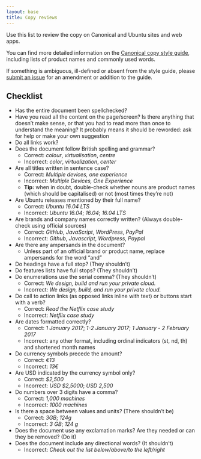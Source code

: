 ```yaml
---
layout: base
title: Copy reviews
---
```


Use this list to review the copy on Canonical and Ubuntu sites and web apps.

You can find more detailed information on the [Canonical copy style guide](https://wiki.canonical.com/Marketing/Style_guide), including lists of product names and commonly used words.

If something is ambiguous, ill-defined or absent from the style guide, please [submit an issue](https://github.com/ubuntudesign/webteam-practices/issues/new) for an amendment or addition to the guide.

## Checklist

- Has the entire document been spellchecked?
- Have you read all the content on the page/screen? Is there anything that doesn’t make sense, or that you had to read more than once to understand the meaning? It probably means it should be reworded: ask for help or make your own suggestion
- Do all links work?
- Does the document follow British spelling and grammar?
	- Correct: _colour_, _virtualisation_, _centre_
	- Incorrect: _color_, _virtualization_, _center_
- Are all titles written in sentence case?
	- Correct: _Multiple devices, one experience_
	- Incorrect: _Multiple Devices, One Experience_
	- **Tip:** when in doubt, double-check whether nouns are product names (which should be capitalised) or not (most times they’re not)
-  Are Ubuntu releases mentioned by their full name?
	- Correct: _Ubuntu 16.04 LTS_
	- Incorrect: _Ubuntu 16.04_; _16.04_; _16.04 LTS_
- Are brands and company names correctly written? (Always double-check using official sources)
	- Correct: _GitHub_, _JavaScript_, _WordPress_, _PayPal_
	- Incorrect: _Github_, _Javascript_, _Wordpress_, _Paypal_ 
- Are there any ampersands in the document? 
	- Unless part of an official brand or product name, replace ampersands for the word “and”
- Do headings have a full stop? (They shouldn’t)
- Do features lists have full stops? (They shouldn’t)
- Do enumerations use the serial comma? (They shouldn’t)
	- Correct: _We design, build and run your private cloud._
	- Incorrect: _We design, build, and run your private cloud._
- Do call to action links (as opposed links inline with text) or buttons start with a verb?
	- Correct: _Read the Netflix case study_
	- Incorrect: _Netflix case study_
- Are dates formatted correctly?
	- Correct: _1 January 2017_; _1-2 January 2017_; _1 January - 2 February 2017_
	- Incorrect: any other format, including ordinal indicators (st, nd, th) and shortened month names
- Do currency symbols precede the amount?
	- Correct: _€13_
	- Incorrect: _13€_
- Are USD indicated by the currency symbol only?
	- Correct: _$2,500_
	- Incorrect: _USD $2,5000_; _USD 2,500_
- Do numbers over 3 digits have a comma?
	- Correct: _1,000 machines_
	- Incorrect: _1000 machines_
- Is there a space between values and units? (There shouldn’t be)
	- Correct: _3GB_; _124g_
	- Incorrect: _3 GB_; _124 g_
- Does the document use any exclamation marks? Are they needed or can they be removed? (Do it)
- Does the document include any directional words? (It shouldn’t)
	- Incorrect: _Check out the list below/above/to the left/right_



